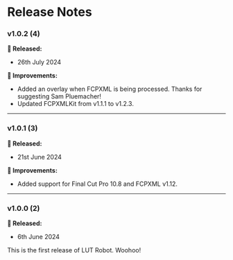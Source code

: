 # Release Notes

### v1.0.2 (4)

**🎉 Released:**
- 26th July 2024

**🔨 Improvements:**
- Added an overlay when FCPXML is being processed. Thanks for suggesting Sam Pluemacher!
- Updated FCPXMLKit from v1.1.1 to v1.2.3.

---

### v1.0.1 (3)

**🎉 Released:**
- 21st June 2024

**🔨 Improvements:**
- Added support for Final Cut Pro 10.8 and FCPXML v1.12.

---

### v1.0.0 (2)

**🎉 Released:**
- 6th June 2024

This is the first release of LUT Robot. Woohoo!